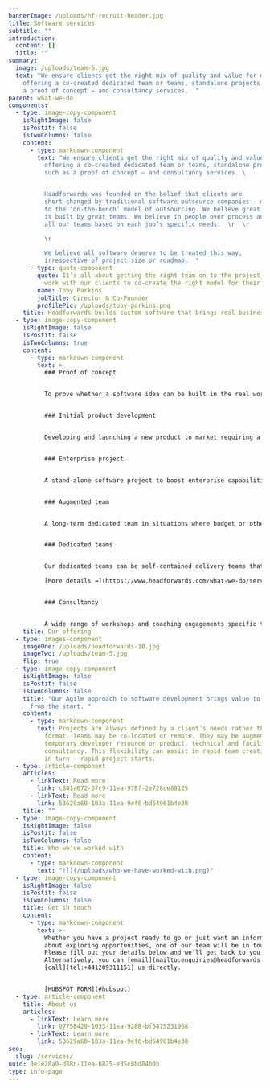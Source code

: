 ```yaml
---
bannerImage: /uploads/hf-recruit-header.jpg
title: Software services
subtitle: ""
introduction:
  content: []
  title: ""
summary:
  image: /uploads/team-5.jpg
  text: "We ensure clients get the right mix of quality and value for money,
    offering a co-created dedicated team or teams, standalone projects – such as
    a proof of concept – and consultancy services.  "
parent: what-we-do
components:
  - type: image-copy-component
    isRightImage: false
    isPostit: false
    isTwoColumns: false
    content:
      - type: markdown-component
        text: "We ensure clients get the right mix of quality and value for money,
          offering a co-created dedicated team or teams, standalone projects –
          such as a proof of concept – and consultancy services. \ 


          Headforwards was founded on the belief that clients are
          short-changed by traditional software outsource companies – mainly due
          to the ‘on-the-bench’ model of outsourcing. We believe great software
          is built by great teams. We believe in people over process and build
          all our teams based on each job’s specific needs.  \r  \r

          \r

          We believe all software deserve to be treated this way,
          irrespective of project size or roadmap.  "
      - type: quote-component
        quote: It’s all about getting the right team on to the project. We’ll always
          work with our clients to co-create the right model for their needs.
        name: Toby Parkins
        jobTitle: Director & Co-Founder
        profilePic: /uploads/toby-parkins.png
    title: Headforwards builds custom software that brings real business value.
  - type: image-copy-component
    isRightImage: false
    isPostit: false
    isTwoColumns: true
    content:
      - type: markdown-component
        text: >
          ### Proof of concept


          To prove whether a software idea can be built in the real world, what technologies should be used and whether the software is likely to be adopted by its intended users. [More details →](https://www.headforwards.com/what-we-do/services/proof-of-concept/)


          ### Initial product development


          Developing and launching a new product to market requiring a rapid development cycle, strategy support, UX design and customer testing all in close client collaboration. [More details →](https://www.headforwards.com/what-we-do/services/new-product-development/)


          ### Enterprise project


          A stand-alone software project to boost enterprise capabilities to support their goals. Often our clients either don't have development teams themselves or are at capacity with other work. [More details →](https://www.headforwards.com/what-we-do/services/enterprise-project/)


          ### Augmented team


          A long-term dedicated team in situations where budget or other constraints don’t allow a full, cross-functional team. This model offers access to bursts of support or specialist expertise as and when appropriate. [More details →](https://www.headforwards.com/what-we-do/services/augmented-team/)


          ### Dedicated teams


          Our dedicated teams can be self-contained delivery teams that provide or extend any in-house capability, or they can become an extension of existing teams, augmenting them with specific skillsets as needed. 

          [More details →](https://www.headforwards.com/what-we-do/services/dedicated-teams/)


          ### Consultancy


          A wide range of workshops and coaching engagements specific to a client’s needs from Vision and Roadmap creation to Agile coaching and Agile transformation support. [Contact us →](https://share.hsforms.com/1aRrvaaplSQC-3z6Gqj-G8Qzec3)
    title: Our offering
  - type: images-component
    imageOne: /uploads/headforwards-10.jpg
    imageTwo: /uploads/team-5.jpg
    flip: true
  - type: image-copy-component
    isRightImage: false
    isPostit: false
    isTwoColumns: false
    title: "Our Agile approach to software development brings value to your business
      from the start. "
    content:
      - type: markdown-component
        text: Projects are always defined by a client’s needs rather than a pre-defined
          format. Teams may be co-located or remote. They may be augmented with
          temporary developer resource or product, technical and facilitation
          consultancy. This flexibility can assist in rapid team creation and -
          in turn - rapid project starts.
  - type: article-component
    articles:
      - linkText: Read more
        link: c841a072-37c9-11ea-978f-2e728ce88125
      - linkText: Read more
        link: 53629a60-103a-11ea-9ef0-bd54961b4e30
    title: ""
  - type: image-copy-component
    isRightImage: false
    isPostit: false
    isTwoColumns: false
    title: Who we've worked with
    content:
      - type: markdown-component
        text: "![](/uploads/who-we-have-worked-with.png)"
  - type: image-copy-component
    isRightImage: false
    isPostit: false
    isTwoColumns: false
    title: Get in touch
    content:
      - type: markdown-component
        text: >-
          Whether you have a project ready to go or just want an informal chat
          about exploring opportunities, one of our team will be in touch.
          Please fill out your details below and we'll get back to you.
          Alternatively, you can [email](mailto:enquiries@headforwards.com) or
          [call](tel:+441209311151) us directly.


          [HUBSPOT FORM](#hubspot)
  - type: article-component
    title: About us
    articles:
      - linkText: Learn more
        link: 07758420-1033-11ea-9288-bf5475231968
      - linkText: Learn more
        link: 53629a60-103a-11ea-9ef0-bd54961b4e30
seo:
  slug: /services/
uuid: 0e1e28a0-d88c-11ea-b825-e35c8bd84b0b
type: info-page
---
```

